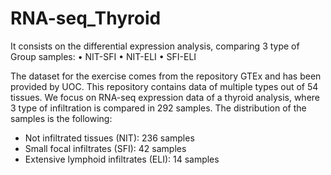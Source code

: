 # RNA-seq_Thyroid

It consists on the differential expression analysis, comparing 3 type of Group samples:
• NIT-SFI
• NIT-ELI
• SFI-ELI

The dataset for the exercise comes from the repository GTEx and has been provided by UOC. This repository
contains data of multiple types out of 54 tissues. We focus on RNA-seq expression data of a thyroid analysis, where
3 type of infiltration is compared in 292 samples.
The distribution of the samples is the following: 
- Not infiltrated tissues (NIT): 236 samples 
- Small focal infiltrates (SFI): 42 samples 
- Extensive lymphoid infiltrates (ELI): 14 samples
